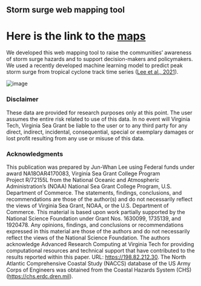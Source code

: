 ## Storm surge web mapping tool 

# Here is the link to the [maps](https://junwhanlee89.github.io/csv-to-html-table/)


We developed this web mapping tool to raise the communities’ awareness of storm surge hazards and to support decision-makers and policymakers. We used a recently developed machine learning model to predict peak storm surge from tropical cyclone track time series ([Lee et al., 2021](https://eartharxiv.org/repository/view/2570/)).

![image](/maps/about_map.png)

### Disclaimer
These data are provided for research purposes only at this point. The user assumes the entire risk related to use of this data. In no event will Virginia Tech, Virginia Sea Grant be liable to the user or to any third party for any direct, indirect, incidental, consequential, special or exemplary damages or lost profit resulting from any use or misuse of this data.

### Acknowledgments
This publication was prepared by Jun-Whan Lee using Federal funds under award NA18OAR4170083, Virginia Sea Grant College Program Project R/72155L from the National Oceanic and Atmospheric Administration’s (NOAA) National Sea Grant College Program, U.S. Department of Commerce. The statements, findings, conclusions, and recommendations are those of the author(s) and do not necessarily reflect the views of Virginia Sea Grant, NOAA, or the U.S. Department of Commerce. This material is based upon work partially supported by the National Science Foundation under Grant Nos. 1630099, 1735139, and 1920478. Any opinions, findings, and conclusions or recommendations expressed in this material are those of the authors and do not necessarily reflect the views of the National Science Foundation. The authors acknowledge Advanced Research Computing at Virginia Tech for providing computational resources and technical support that have contributed to the results reported within this paper. URL: https://198.82.212.30. The North Atlantic Comprehensive Coastal Study (NACCS) database of the US Army Corps of Engineers was obtained from the Coastal Hazards System (CHS) (https://chs.erdc.dren.mil).
